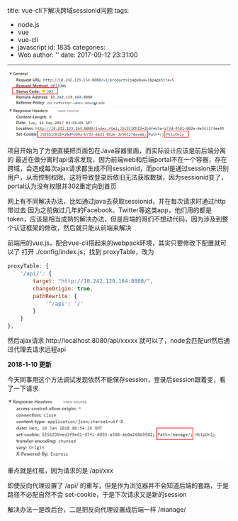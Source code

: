 title: vue-cli下解决跨域sessionid问题
tags:
  - node.js
  - vue
  - vue-cli
  - javascript
id: 1835
categories:
  - Web
author: ''
date: 2017-09-12 23:31:00
---
![](/images/2017/09/sessionid.png)

项目开始为了方便直接把页面包在Java容器里面，而实际设计应该是前后端分离的
最近在做分离时api请求发现，因为前端web和后端portal不在一个容器，存在跨域，会造成每次ajax请求都生成不同sessionid，而portal是通过session来识别用户，从而控制权限，这将导致登录后依旧无法获取数据，因为sessionid变了，portal认为没有权限并302重定向到首页
<!-- more -->
网上有不同解决办法，比如通过java去获取sessionid，并在每次请求时通过http带过去
因为之前做过几年的Facebook、Twitter等这类app，他们用的都是token，应该是相当成熟的解决办法，但是后端的哥们不想动代码，因为涉及到整个认证框架的修改，然后就只能从前端来解决

前端用的vue.js，配合vue-cli搭起来的webpack环境，其实只要修改下配置就可以了
打开 ./config/index.js，找到 proxyTable，改为
```js
proxyTable: {
	'/api/': {
		target: "http://10.242.129.164:8080/",
		changeOrigin: true,
		pathRewrite: {
			'^/api': '/'
		}
	}
},
```
然后ajax请求 http://localhost:8080/api/xxxxx 就可以了，node会匹配url然后通过代理去请求远程api

**2018-1-10 更新**

今天同事用这个方法调试发现依然不能保存session，登录后session跟着变，看了一下请求

![](/images/2017/09/cookie_session.fw_.png)

重点就是红框，因为请求的是 /api/xxx

即使反向代理设置了 /api/ 的重写，但是作为浏览器并不会知道后端的套路，于是路径不必配自然不会 set-cookie，于是下次请求又是新的session

解决办法一是改后台，二是把反向代理设置成后端一样 /manage/